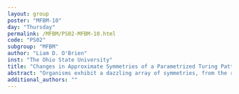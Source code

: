 ```yaml
---
layout: group
poster: "MFBM-10"
day: "Thursday"
permalink: /MFBM/PS02-MFBM-10.html
code: "PS02"
subgroup: "MFBM"
author: "Liam D. O'Brien"
inst: "The Ohio State University"
title: "Changes in Approximate Symmetries of a Parametrized Turing Pattern"
abstract: "Organisms exhibit a dazzling array of symmetries, from the rotational symmetries of flowers to the fractal symmetries of trees and even bilateral symmetries in humans. Symmetry is fundamental and is often a predictor of survivability, fecundity, and evolvability. Although it is intuitively clear that symmetry exists in nature, the symmetries are typically imperfect, making it difficult to apply mathematical tools that were built to understand idealized versions of symmetry. In 2021, Gandhi et al. proposed a real-valued operator that can quantify approximate symmetries by evaluating how much an object changes under a transformation. When one parametrizes the transformation and considers the operator’s graph on the parameter space, the symmetries of the object appear as local minima. I consider the rotational symmetries of a Turing pattern, showing that if we treat minima and maxima of the graph as stable and unstable equilibria (respectively), the changes in extrema are qualitatively similar to changes in equilibria that we observe in classical local bifurcations. Studying relevant properties of the operator may allow us to apply the tools of bifurcation theory to understand how approximate symmetries form in development."
additional_authors: ""
---
```

